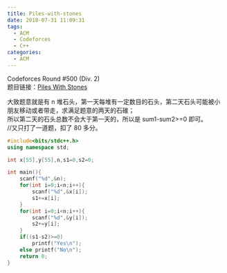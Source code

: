 ```yaml
---
title: Piles-with-stones
date: 2018-07-31 11:09:31
tags:
  - ACM
  - Codeforces
  - C++
categories:
  - ACM
---
```


Codeforces Round #500 (Div. 2)  
题目链接：[Piles With Stones](https://codeforces.com/contest/1013/problem/A)

<!--more-->

大致题意就是有 n 堆石头，第一天每堆有一定数目的石头，第二天石头可能被小朋友移动或者带走，求满足题意的两天的石碓；  
所以第二天的石头总数不会大于第一天的，所以是 sum1-sum2>=0 即可。  
//又只打了一道题，扣了 80 多分。

```cpp
#include<bits/stdc++.h>
using namespace std;

int x[55],y[55],n,s1=0,s2=0;

int main(){
    scanf("%d",&n);
    for(int i=0;i<n;i++){
        scanf("%d",&x[i]);
        s1+=x[i];
    }
    for(int i=0;i<n;i++){
        scanf("%d",&y[i]);
        s2+=y[i];
    }
    if((s1-s2)>=0)
        printf("Yes\n");
    else printf("No\n");
    return 0;
}
```
